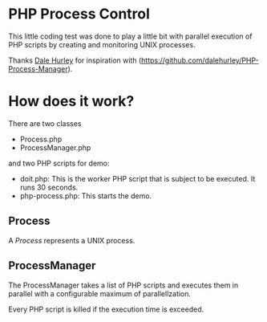 PHP Process Control
===================

This little coding test was done to play a little
bit with parallel execution of PHP scripts by creating
and monitoring UNIX processes.

Thanks [Dale Hurley](https://github.com/dalehurley) for inspiration with
(https://github.com/dalehurley/PHP-Process-Manager).


# How does it work?

There are two classes

* Process.php
* ProcessManager.php

and two PHP scripts for demo:

* doit.php: This is the worker PHP script that is subject to be executed. It runs 30 seconds.
* php-process.php: This starts the demo.


## Process

A *Process* represents a UNIX process.

##  ProcessManager

The ProcessManager takes a list of PHP scripts and executes them in parallel
with a configurable maximum of parallellzation.

Every PHP script is killed if the execution time is exceeded.
